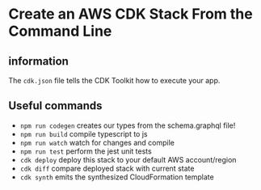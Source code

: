 # Create an AWS CDK Stack From the Command Line

## information

The `cdk.json` file tells the CDK Toolkit how to execute your app.

## Useful commands

- `npm run codegen` creates our types from the schema.graphql file!
- `npm run build` compile typescript to js
- `npm run watch` watch for changes and compile
- `npm run test` perform the jest unit tests
- `cdk deploy` deploy this stack to your default AWS account/region
- `cdk diff` compare deployed stack with current state
- `cdk synth` emits the synthesized CloudFormation template
